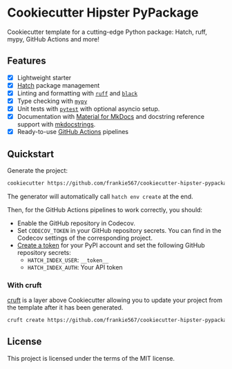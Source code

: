 # Cookiecutter Hipster PyPackage

Cookiecutter template for a cutting-edge Python package: Hatch, ruff, mypy, GitHub Actions and more!

## Features

* [X] Lightweight starter
* [X] [Hatch](https://hatch.pypa.io/latest/install/) package management
* [X] Linting and formatting with [`ruff`](https://github.com/charliermarsh/ruff) and [`black`](https://github.com/psf/black)
* [X] Type checking with [`mypy`](https://github.com/python/mypy)
* [X] Unit tests with [`pytest`](https://github.com/pytest-dev/pytest) with optional asyncio setup.
* [X] Documentation with [Material for MkDocs](https://squidfunk.github.io/mkdocs-material/) and docstring reference support with [mkdocstrings](https://mkdocstrings.github.io/).
* [X] Ready-to-use [GitHub Actions](https://help.github.com/en/actions/automating-your-workflow-with-github-actions) pipelines

## Quickstart

Generate the project:

```bash
cookiecutter https://github.com/frankie567/cookiecutter-hipster-pypackage
```

The generator will automatically call `hatch env create` at the end.

Then, for the GitHub Actions pipelines to work correctly, you should:

* Enable the GitHub repository in Codecov.
* Set `CODECOV_TOKEN` in your GitHub repository secrets. You can find in the Codecov settings of the corresponding project.
* [Create a token](https://pypi.org/help/#apitoken) for your PyPI account and set the following GitHub repository secrets:
    * `HATCH_INDEX_USER`: `__token__`
    * `HATCH_INDEX_AUTH`: Your API token

### With cruft

[cruft](https://github.com/cruft/cruft) is a layer above Cookiecutter allowing you to update your project from the template after it has been generated.

```bash
cruft create https://github.com/frankie567/cookiecutter-hipster-pypackage
```

## License

This project is licensed under the terms of the MIT license.
